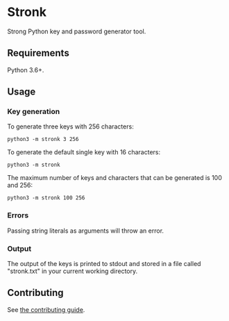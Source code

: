 # Stronk

Strong Python key and password generator tool.

## Requirements

Python 3.6+.

## Usage

### Key generation

To generate three keys with 256 characters:

```
python3 -m stronk 3 256
```

To generate the default single key with 16 characters:

```
python3 -m stronk
```

The maximum number of keys and characters that can be generated is 100 and 256:

```
python3 -m stronk 100 256
```

### Errors

Passing string literals as arguments will throw an error.

### Output

The output of the keys is printed to stdout and stored in a file called "stronk.txt" in your 
current working directory.

## Contributing

See [the contributing guide](contributing.md).
